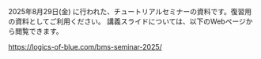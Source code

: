 2025年8月29日(金) に行われた、チュートリアルセミナーの資料です。復習用の資料としてご利用ください。
講義スライドについては、以下のWebページから閲覧できます。

https://logics-of-blue.com/bms-seminar-2025/
